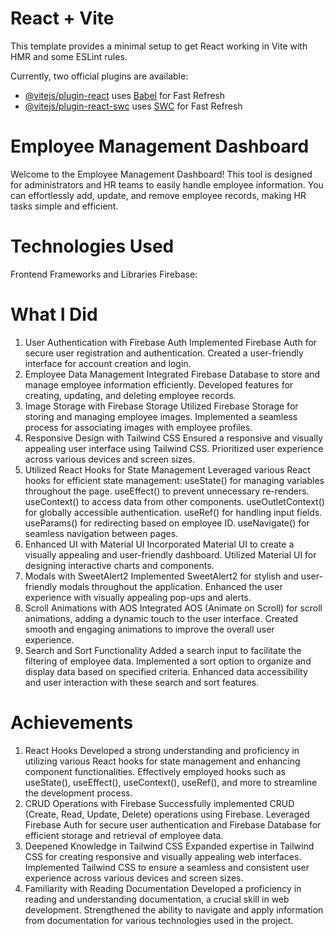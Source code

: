 # React + Vite

This template provides a minimal setup to get React working in Vite with HMR and some ESLint rules.

Currently, two official plugins are available:

- [@vitejs/plugin-react](https://github.com/vitejs/vite-plugin-react/blob/main/packages/plugin-react/README.md) uses [Babel](https://babeljs.io/) for Fast Refresh
- [@vitejs/plugin-react-swc](https://github.com/vitejs/vite-plugin-react-swc) uses [SWC](https://swc.rs/) for Fast Refresh

# Employee Management Dashboard
Welcome to the Employee Management Dashboard! This tool is designed for administrators and HR teams to easily handle employee information. You can effortlessly add, update, and remove employee records, making HR tasks simple and efficient.

# Technologies Used
Frontend Frameworks and Libraries
Firebase:

# What I Did
1. User Authentication with Firebase Auth
Implemented Firebase Auth for secure user registration and authentication.
Created a user-friendly interface for account creation and login.
2. Employee Data Management
Integrated Firebase Database to store and manage employee information efficiently.
Developed features for creating, updating, and deleting employee records.
3. Image Storage with Firebase Storage
Utilized Firebase Storage for storing and managing employee images.
Implemented a seamless process for associating images with employee profiles.
4. Responsive Design with Tailwind CSS
Ensured a responsive and visually appealing user interface using Tailwind CSS.
Prioritized user experience across various devices and screen sizes.
5. Utilized React Hooks for State Management
Leveraged various React hooks for efficient state management:
useState() for managing variables throughout the page.
useEffect() to prevent unnecessary re-renders.
useContext() to access data from other components.
useOutletContext() for globally accessible authentication.
useRef() for handling input fields.
useParams() for redirecting based on employee ID.
useNavigate() for seamless navigation between pages.
6. Enhanced UI with Material UI
Incorporated Material UI to create a visually appealing and user-friendly dashboard.
Utilized Material UI for designing interactive charts and components.
7. Modals with SweetAlert2
Implemented SweetAlert2 for stylish and user-friendly modals throughout the application.
Enhanced the user experience with visually appealing pop-ups and alerts.
8. Scroll Animations with AOS
Integrated AOS (Animate on Scroll) for scroll animations, adding a dynamic touch to the user interface.
Created smooth and engaging animations to improve the overall user experience.
9. Search and Sort Functionality
Added a search input to facilitate the filtering of employee data.
Implemented a sort option to organize and display data based on specified criteria.
Enhanced data accessibility and user interaction with these search and sort features.

# Achievements
1. React Hooks
Developed a strong understanding and proficiency in utilizing various React hooks for state management and enhancing component functionalities.
Effectively employed hooks such as useState(), useEffect(), useContext(), useRef(), and more to streamline the development process.
2. CRUD Operations with Firebase
Successfully implemented CRUD (Create, Read, Update, Delete) operations using Firebase.
Leveraged Firebase Auth for secure user authentication and Firebase Database for efficient storage and retrieval of employee data.
3. Deepened Knowledge in Tailwind CSS
Expanded expertise in Tailwind CSS for creating responsive and visually appealing web interfaces.
Implemented Tailwind CSS to ensure a seamless and consistent user experience across various devices and screen sizes.
4. Familiarity with Reading Documentation
Developed a proficiency in reading and understanding documentation, a crucial skill in web development.
Strengthened the ability to navigate and apply information from documentation for various technologies used in the project.
